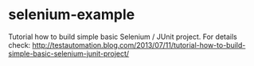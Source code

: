 selenium-example
================

Tutorial how to build simple basic Selenium / JUnit project. For details check: http://testautomation.blog.com/2013/07/11/tutorial-how-to-build-simple-basic-selenium-junit-project/
